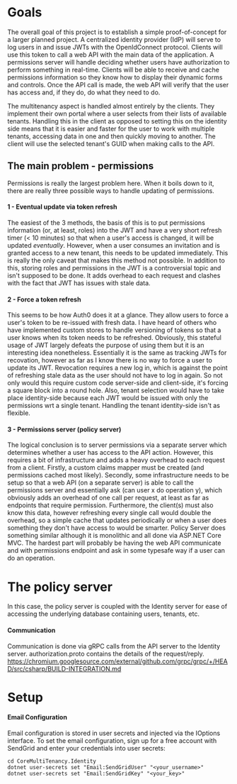 # Goals
The overall goal of this project is to establish a simple proof-of-concept for a larger planned project. A centralized identity provider (IdP) will serve to log users in and issue JWTs with the OpenIdConnect protocol. Clients will use this token to call a web API with the main data of the application. A permissions server will handle deciding whether users have authorization to perform something in real-time. Clients will be able to receive and cache permissions information so they know how to display their dynamic forms and controls. Once the API call is made, the web API will verify that the user has access and, if they do, do what they need to do.

The multitenancy aspect is handled almost entirely by the clients. They implement their own portal where a user selects from their lists of available tenants. Handling this in the client as opposed to setting this on the identity side means that it is easier and faster for the user to work with multiple tenants, accessing data in one and then quickly moving to another. The client will use the selected tenant's GUID when making calls to the API.
## The main problem - permissions
Permissions is really the largest problem here. When it boils down to it, there are really three possible ways to handle updating of permissions.
#### 1 - Eventual update via token refresh
The easiest of the 3 methods, the basis of this is to put permissions information (or, at least, roles) into the JWT and have a very short refresh timer (< 10 minutes) so that when a user's access is changed, it will be updated *eventually*. However, when a user consumes an invitation and is granted access to a new tenant, this needs to be updated immediately. This is really the only caveat that makes this method not possible. In addition to this, storing roles and permissions in the JWT is a controversial topic and isn't supposed to be done. It adds overhead to each request and clashes with the fact that JWT has issues with stale data.
#### 2 - Force a token refresh
This seems to be how Auth0 does it at a glance. They allow users to force a user's token to be re-issued with fresh data. I have heard of others who have implemented custom stores to handle versioning of tokens so that a user knows when its token needs to be refreshed. Obviously, this stateful usage of JWT largely defeats the purpose of using them but it is an interesting idea nonetheless. Essentially it is the same as tracking JWTs for recovation, however as far as I know there is no way to force a user to update its JWT. Revocation requires a new log in, which is against the point of refreshing stale data as the user should not have to log in again. So not only would this require custom code server-side and client-side, it's forcing a square block into a round hole. Also, tenant selection would have to take place identity-side because each JWT would be issued with only the permissions wrt a single tenant. Handling the tenant identity-side isn't as flexible.
#### 3 - Permissions server (policy server)
The logical conclusion is to server permissions via a separate server which determines whether a user has access to the API action. However, this requires a bit of infrastructure and adds a heavy overhead to each request from a client. Firstly, a custom claims mapper must be created (and permissions cached most likely). Secondly, some infrastructure needs to be setup so that a web API (on a separate server) is able to call the permissions server and essentially ask (can user x do operation y), which obviously adds an overhead of one call per request, at least as far as endpoints that require permission. Furthermore, the client(s) must also know this data, however refreshing every single call would double the overhead, so a simple cache that updates periodically or when a user does something they don't have access to would be smarter. Policy Server does something similar although it is monolithic and all done via ASP.NET Core MVC. The hardest part will probably be having the web API communicate and with permissions endpoint and ask in some typesafe way if a user can do an operation.
# The policy server 
In this case, the policy server is coupled with the Identity server for ease of accessing the underlying database containing users, tenants, etc.
#### Communication
Communication is done via gRPC calls from the API server to the Identity server. authorization.proto contains the details of the request/reply.
https://chromium.googlesource.com/external/github.com/grpc/grpc/+/HEAD/src/csharp/BUILD-INTEGRATION.md
# Setup
#### Email Configuration
Email configuration is stored in user secrets and injected via the IOptions<TOptions> interface.
To set the email configuration, sign up for a free account with SendGrid and enter your credentials into user secrets:
```
cd CoreMultiTenancy.Identity
dotnet user-secrets set "Email:SendGridUser" "<your_username>"
dotnet user-secrets set "Email:SendGridKey" "<your_key>"
```